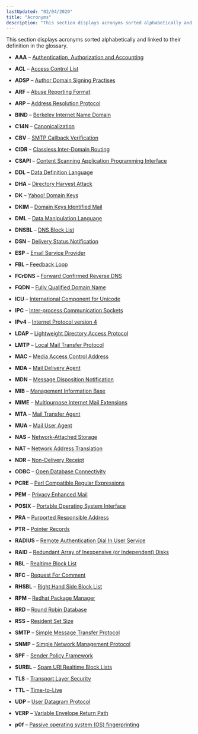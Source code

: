 ```yaml
---
lastUpdated: "02/04/2020"
title: "Acronyms"
description: "This section displays acronyms sorted alphabetically and linked to their definition in the glossary AAA Authentication Authorization and Accounting ACL Access Control List ADSP Author Domain Signing Practises ARF Abuse Reporting Format ARP Address Resolution Protocol BIND Berkeley Internet Name Domain C 14 N Canonicalization CBV SMTP Callback Verification CIDR..."
---
```


This section displays acronyms sorted alphabetically and linked to their definition in the glossary.

*   **AAA** – [Authentication, Authorization and Accounting](/momentum/3/3-reference/3-reference-glossary#gloss-aaa)

*   **ACL** – [Access Control List](/momentum/3/3-reference/3-reference-glossary#gloss-acl)

*   **ADSP** – [Author Domain Signing Practises](/momentum/3/3-reference/3-reference-glossary#gloss-adsp)

*   **ARF** – [Abuse Reporting Format](/momentum/3/3-reference/3-reference-glossary#gloss-arf)

*   **ARP** – [Address Resolution Protocol](/momentum/3/3-reference/3-reference-glossary#gloss-arp)

*   **BIND** – [Berkeley Internet Name Domain](/momentum/3/3-reference/3-reference-glossary#gloss-bind)

*   **C14N** – [Canonicalization](/momentum/3/3-reference/3-reference-glossary#gloss-c14n)

*   **CBV** – [SMTP Callback Verification](/momentum/3/3-reference/3-reference-glossary#gloss-smtp-cbv)

*   **CIDR** – [Classless Inter-Domain Routing](/momentum/3/3-reference/3-reference-glossary#gloss-cidr)

*   **CSAPI** – [Content Scanning Application Programming Interface](/momentum/3/3-reference/3-reference-glossary#gloss-csapi)

*   **DDL** – [Data Definition Language](/momentum/3/3-reference/3-reference-glossary#gloss-ddl)

*   **DHA** – [Directory Harvest Attack](/momentum/3/3-reference/3-reference-glossary#gloss-dha)

*   **DK** – [Yahoo! Domain Keys](/momentum/3/3-reference/3-reference-glossary#gloss-dk)

*   **DKIM** – [Domain Keys Identified Mail](/momentum/3/3-reference/3-reference-glossary#gloss-dkim)

*   **DML** – [Data Manipulation Language](/momentum/3/3-reference/3-reference-glossary#gloss-dml)

*   **DNSBL** – [DNS Block List](/momentum/3/3-reference/3-reference-glossary#gloss-dnsbl)

*   **DSN** – [Delivery Status Notification](/momentum/3/3-reference/3-reference-glossary#gloss-dsn)

*   **ESP** – [Email Service Provider](/momentum/3/3-reference/3-reference-glossary#gloss-esp)

*   **FBL** – [Feedback Loop](/momentum/3/3-reference/3-reference-glossary#gloss-fbl)

*   **FCrDNS** – [Forward Confirmed Reverse DNS](/momentum/3/3-reference/3-reference-glossary#gloss-fcrdns)

*   **FQDN** – [Fully Qualified Domain Name](/momentum/3/3-reference/3-reference-glossary#gloss-fqdn)

*   **ICU** – [International Component for Unicode](/momentum/3/3-reference/3-reference-glossary#gloss-icu)

*   **IPC** – [Inter-process Communication Sockets](/momentum/3/3-reference/3-reference-glossary#gloss-ipc)

*   **IPv4** – [Internet Protocol version 4](/momentum/3/3-reference/3-reference-glossary#gloss-ipv4)

*   **LDAP** – [Lightweight Directory Access Protocol](/momentum/3/3-reference/3-reference-glossary#gloss-ldap)

*   **LMTP** – [Local Mail Transfer Protocol](/momentum/3/3-reference/3-reference-glossary#gloss-lmtp)

*   **MAC** – [Media Access Control Address](/momentum/3/3-reference/3-reference-glossary#gloss-mac)

*   **MDA** – [Mail Delivery Agent](/momentum/3/3-reference/3-reference-glossary#gloss-mda)

*   **MDN** – [Message Disposition Notification](/momentum/3/3-reference/3-reference-glossary#gloss-mdn)

*   **MIB** – [Management Information Base](/momentum/3/3-reference/3-reference-glossary#gloss-mib)

*   **MIME** – [Multipurpose Internet Mail Extensions](/momentum/3/3-reference/3-reference-glossary#gloss-mime)

*   **MTA** – [Mail Transfer Agent](/momentum/3/3-reference/3-reference-glossary#gloss-mta)

*   **MUA** – [Mail User Agent](/momentum/3/3-reference/3-reference-glossary#gloss-mua)

*   **NAS** – [Network-Attached Storage](/momentum/3/3-reference/3-reference-glossary#gloss-nas)

*   **NAT** – [Network Address Translation](/momentum/3/3-reference/3-reference-glossary#gloss-nat)

*   **NDR** – [Non-Delivery Receipt](/momentum/3/3-reference/3-reference-glossary#gloss-ndr)

*   **ODBC** – [Open Database Connectivity](/momentum/3/3-reference/3-reference-glossary#gloss-odbc)

*   **PCRE** – [Perl Compatible Regular Expressions](/momentum/3/3-reference/3-reference-glossary#gloss-prce)

*   **PEM** – [Privacy Enhanced Mail](/momentum/3/3-reference/3-reference-glossary#gloss-pem)

*   **POSIX** – [Portable Operating System Interface](/momentum/3/3-reference/3-reference-glossary#gloss-posix)

*   **PRA** – [Purported Responsible Address](/momentum/3/3-reference/3-reference-glossary#gloss-pra)

*   **PTR** – [Pointer Records](/momentum/3/3-reference/3-reference-glossary#gloss-ptr)

*   **RADIUS** – [Remote Authentication Dial In User Service](/momentum/3/3-reference/3-reference-glossary#gloss-radius)

*   **RAID** – [Redundant Array of Inexpensive (or Independent) Disks](glossary#gloss-raid "Redundant Array of Inexpensive (or Independent) Disks")

*   **RBL** – [Realtime Block List](/momentum/3/3-reference/3-reference-glossary#gloss-rbl)

*   **RFC** – [Request For Comment](/momentum/3/3-reference/3-reference-glossary#gloss-rfc)

*   **RHSBL** – [Right Hand Side Block List](/momentum/3/3-reference/3-reference-glossary#gloss-rhsbl)

*   **RPM** – [Redhat Package Manager](/momentum/3/3-reference/3-reference-glossary#gloss-rpm)

*   **RRD** – [Round Robin Database](/momentum/3/3-reference/3-reference-glossary#gloss-rrd)

*   **RSS** – [Resident Set Size](/momentum/3/3-reference/3-reference-glossary#gloss-rss)

*   **SMTP** – [Simple Message Transfer Protocol](/momentum/3/3-reference/3-reference-glossary#gloss-smtp)

*   **SNMP** – [Simple Network Management Protocol](/momentum/3/3-reference/3-reference-glossary#gloss-snmp)

*   **SPF** – [Sender Policy Framework](/momentum/3/3-reference/3-reference-glossary#gloss-spf)

*   **SURBL** – [Spam URI Realtime Block Lists](/momentum/3/3-reference/3-reference-glossary#gloss-surbl)

*   **TLS** – [Transport Layer Security](/momentum/3/3-reference/3-reference-glossary#gloss-tls)

*   **TTL** – [Time-to-Live](/momentum/3/3-reference/3-reference-glossary#gloss-ttl)

*   **UDP** – [User Datagram Protocol](/momentum/3/3-reference/3-reference-glossary#gloss-udp)

*   **VERP** – [Variable Envelope Return Path](/momentum/3/3-reference/3-reference-glossary#pe2-verp)

*   **p0f** – [Passive operating system (OS) fingerprinting](glossary#gloss-p0f "Passive operating system (OS) fingerprinting")